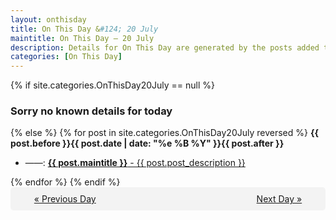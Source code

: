 ```yaml
---
layout: onthisday
title: On This Day &#124; 20 July
maintitle: On This Day — 20 July
description: Details for On This Day are generated by the posts added to the website so the content is subject to changes/updates over time.
categories: [On This Day]
---
```


{% if site.categories.OnThisDay20July == null %}
<h3>Sorry no known details for today</h3>
{% else %}
{% for post in site.categories.OnThisDay20July reversed %}
<strong>{{ post.before }}{{ post.date | date: "%e %B %Y" }}{{ post.after }}</strong>
<ul>
<li> ——: <a class="{{ post.class }}" href="{{ post.url }}"><strong>{{ post.maintitle }}</strong> - {{ post.post_description }}</a></li>
</ul>
{% endfor %}
{% endif %}
<br />
<div style="background-color: #f3f3f3; padding: 10px; border-radius: 5px; text-align: center; display: flex; justify-content: space-evenly;">
<a href="/onthisday/07/07-19">« Previous Day</a>
<span style="visibility:hidden;">[ Visit Leap Year February 29 ]</span>
<a href="/onthisday/07/07-21">Next Day »</a>
</div>
